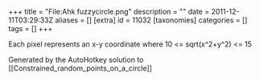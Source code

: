 +++
title = "File:Ahk fuzzycircle.png"
description = ""
date = 2011-12-11T03:29:33Z
aliases = []
[extra]
id = 11032
[taxonomies]
categories = []
tags = []
+++

<p>Each pixel represents an x-y coordinate where 10 <= sqrt(x^2+y^2) <= 15</p>

Generated by the AutoHotkey solution to [[Constrained_random_points_on_a_circle]]
